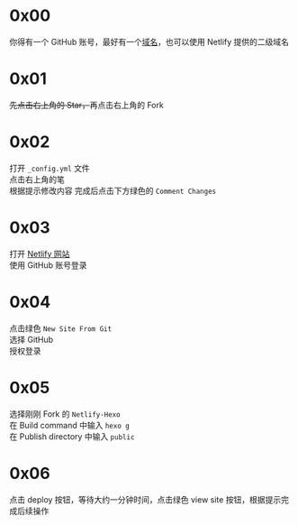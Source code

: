 # 0x00
你得有一个 GitHub 账号，最好有一个[域名](https://dnspod.qcloud.com)，也可以使用 Netlify 提供的二级域名

# 0x01
~~先点击右上角的 Star，~~再点击右上角的 Fork

# 0x02
打开 `_config.yml` 文件   
点击右上角的笔   
根据提示修改内容
完成后点击下方绿色的 `Comment Changes`

# 0x03
打开 [Netlify 网站](https://app.netlify.com)   
使用 GitHub 账号登录

# 0x04
点击绿色 `New Site From Git`   
选择 GitHub   
授权登录

# 0x05
选择刚刚 Fork 的 `Netlify-Hexo`    
在 Build command 中输入 `hexo g`   
在 Publish directory 中输入 `public`

# 0x06
点击 deploy 按钮，等待大约一分钟时间，点击绿色 view site 按钮，根据提示完成后续操作